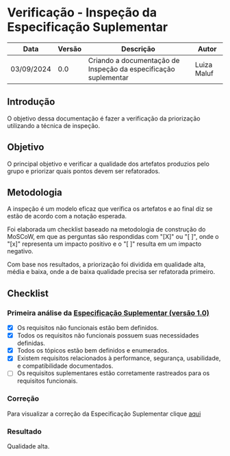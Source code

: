 # Verificação - Inspeção da Especificação Suplementar

|    Data    | Versão |      Descrição      |        Autor     |
|------------|--------|---------------------|------------------|
| 03/09/2024 |  0.0   | Criando a documentação de Inspeção da especificação suplementar | Luiza Maluf |

## Introdução

O objetivo dessa documentação é fazer a verificação da priorização utilizando a técnica de inspeção.

## Objetivo

O principal objetivo e verificar a qualidade dos artefatos produzios pelo grupo e priorizar quais pontos devem ser refatorados.

## Metodologia

A inspeção é um modelo eficaz que verifica os artefatos e ao final diz se estão de acordo com a notação esperada.

Foi elaborada um checklist baseado na metodologia de construção do MoSCoW, em que as perguntas são respondidas com "[X]" ou "[ ]", onde o "[x]" representa um impacto positivo e o "[ ]" resulta em um impacto negativo.

Com base nos resultados, a priorização foi dividida em qualidade alta, média e baixa, onde a de baixa qualidade precisa ser refatorada primeiro.

## Checklist

### Primeira análise da [Especificação Suplementar (versão 1.0)](../modelagem/especificacao_suplementar.md)

- [x] Os requisitos não funcionais estão bem definidos.
- [x] Todos os requisitos não funcionais possuem suas necessidades definidas.
- [x] Todos os tópicos estão bem definidos e enumerados.
- [x] Existem requisitos relacionados à performance, segurança, usabilidade, e compatibilidade documentados.
- [ ] Os requisitos suplementares estão corretamente rastreados para os requisitos funcionais.

### Correção 

Para visualizar a correção da Especificação Suplementar clique [aqui](../analise/correcoes/esp_suplementar_corrigido.md)

### Resultado

Qualidade alta.